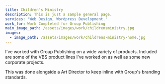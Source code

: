```yaml
---
title: Children's Ministry
description: This is just a sample general page.
services: 'Web Design, Wordpress Development.'
work_for: Work Completed for Group Publishing
main_image_path: /assets/images/work/childrensministry.jpg
images:
  - image_path: /assets/images/work/childrens-ministry-home.jpg
---
```


I've worked with Group Publishing on a wide variety of products. Included are some of the VBS product lines I've worked on as well as some new corporate projects.

This was done alongside a Art Director to keep inline with Group's branding standards.